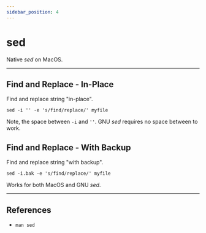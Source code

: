 ```yaml
---
sidebar_position: 4
---
```


# sed
Native *sed* on MacOS.

---

## Find and Replace - In-Place
Find and replace string "in-place".
```shell
sed -i '' -e 's/find/replace/' myfile
```
Note, the space between `-i` and `''`. GNU *sed* requires no space between to work.

## Find and Replace - With Backup
Find and replace string "with backup".
```shell
sed -i.bak -e 's/find/replace/' myfile
```
Works for both MacOS and GNU *sed*.


---

## References
- `man sed`
